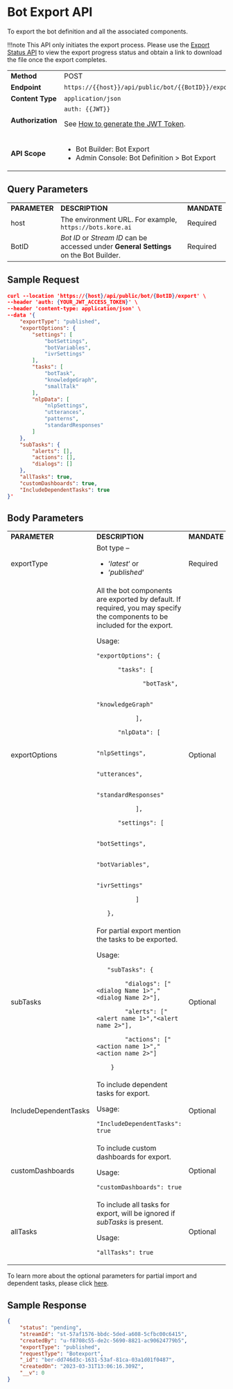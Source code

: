 # Bot Export API

To export the bot definition and all the associated components.

!!!note
   This API only initiates the export process. Please use the [Export Status API](https://developer.kore.ai/docs/bots/api-guide/bot-export-status-api/) to view the export progress status and obtain a link to download the file once the export completes.


<table>
  <tr>
   <td><strong>Method</strong>
   </td>
   <td>POST
   </td>
  </tr>
  <tr>
   <td><strong>Endpoint</strong>
   </td>
   <td><code>https://{{host}}/api/public/bot/{{BotID}}/export</code>
   </td>
  </tr>
  <tr>
   <td><strong>Content Type</strong>
   </td>
   <td><code>application/json</code>
   </td>
  </tr>
  <tr>
   <td><strong>Authorization</strong>
   </td>
   <td><code>auth: {{JWT}}</code>
<p>
See <a href="https://developer.kore.ai/docs/bots/api-guide/apis/#Generating_the_JWT_Token">How to generate the JWT Token</a>.
   </td>
  </tr>
  <tr>
   <td><strong>API Scope</strong>
   </td>
   <td>
<ul>

<li>Bot Builder: Bot Export

<li>Admin Console: Bot Definition > Bot Export
</li>
</ul>
   </td>
  </tr>
</table>



## Query Parameters


<table>
  <tr>
   <td><strong>PARAMETER</strong>
   </td>
   <td><strong>DESCRIPTION</strong>
   </td>
   <td><strong>MANDATE</strong>
   </td>
  </tr>
  <tr>
   <td>host
   </td>
   <td>The environment URL. For example, <code>https://bots.kore.ai</code>
   </td>
   <td>Required
   </td>
  </tr>
  <tr>
   <td>BotID
   </td>
   <td><em>Bot ID</em> or <em>Stream ID</em> can be accessed under <strong>General Settings</strong> on the Bot Builder.
   </td>
   <td>Required
   </td>
  </tr>
</table>



## Sample Request


```json
curl --location 'https://{host}/api/public/bot/{BotID}/export' \
--header 'auth: {YOUR_JWT_ACCESS_TOKEN}' \
--header 'content-type: application/json' \
--data '{
    "exportType": "published",
    "exportOptions": {
        "settings": [
            "botSettings",
            "botVariables",
            "ivrSettings"
        ],
        "tasks": [
            "botTask",
            "knowledgeGraph",
            "smallTalk"
        ],
        "nlpData": [
            "nlpSettings",
            "utterances",
            "patterns",
            "standardResponses"
        ]
    },
    "subTasks": {
        "alerts": [],
        "actions": [],
        "dialogs": []
    },
    "allTasks": true,
    "customDashboards": true,
    "IncludeDependentTasks": true
}'
```



## Body Parameters


<table>
  <tr>
   <td><strong>PARAMETER</strong>
   </td>
   <td><strong>DESCRIPTION</strong>
   </td>
   <td><strong>MANDATE</strong>
   </td>
  </tr>
  <tr>
   <td>exportType
   </td>
   <td>Bot type –
<ul>

<li>‘<em>latest</em>‘ or

<li>‘<em>published</em>‘
</li>
</ul>
   </td>
   <td>Required
   </td>
  </tr>
  <tr>
   <td>exportOptions
   </td>
   <td>All the bot components are exported by default. If required, you may specify the components to be included for the export.
<p>
Usage:
<p>
<code>"exportOptions": {</code>
<p>
<code>      "tasks": [</code>
<p>
<code>             "botTask",</code>
<p>
<code>             "knowledgeGraph"</code>
<p>
<code>           ],</code>
<p>
<code>      "nlpData": [</code>
<p>
<code>             "nlpSettings",</code>
<p>
<code>             "utterances",</code>
<p>
<code>             "standardResponses"</code>
<p>
<code>           ],</code>
<p>
<code>      "settings": [</code>
<p>
<code>             "botSettings",</code>
<p>
<code>             "botVariables",</code>
<p>
<code>             "ivrSettings"</code>
<p>
<code>           ]</code>
<p>
<code>   },</code>
   </td>
   <td>Optional
   </td>
  </tr>
  <tr>
   <td>subTasks
   </td>
   <td>For partial export mention the tasks to be exported.
<p>
Usage:
<p>
<code>   "subTasks": {</code>
<p>
<code>        "dialogs": ["&lt;dialog Name 1>","&lt;dialog Name 2>"],</code>
<p>
<code>        "alerts": ["&lt;alert name 1>","&lt;alert name 2>"],</code>
<p>
<code>        "actions": ["&lt;action name 1>","&lt;action name 2>"]</code>
<p>
<code>    }</code>
   </td>
   <td>Optional
   </td>
  </tr>
  <tr>
   <td>IncludeDependentTasks
   </td>
   <td>To include dependent tasks for export.
<p>
Usage:
<p>
<code>"IncludeDependentTasks": true</code>
   </td>
   <td>Optional
   </td>
  </tr>
  <tr>
   <td>customDashboards
   </td>
   <td>To include custom dashboards for export.
<p>
Usage:
<p>
<code>"customDashboards": true</code>
   </td>
   <td>Optional
   </td>
  </tr>
  <tr>
   <td>allTasks
   </td>
   <td>To include all tasks for export, will be ignored if <em>subTasks</em> is present.
<p>
Usage:
<p>
<code>"allTasks": true</code>
   </td>
   <td>Optional
   </td>
  </tr>
</table>


To learn more about the optional parameters for partial import and dependent tasks, please click [here](https://developer.kore.ai/docs/bots/bot-settings/bot-management/bot-management-2/#Exporting_a_Bot).


## Sample Response


```json
{
    "status": "pending",
    "streamId": "st-57af1576-bbdc-5ded-a608-5cfbc00c6415",
    "createdBy": "u-f8708c55-de2c-5690-8821-ac90624779b5",
    "exportType": "published",
    "requestType": "Botexport",
    "_id": "ber-dd746d3c-1631-53af-81ca-03a1d01f0487",
    "createdOn": "2023-03-31T13:06:16.309Z",
    "__v": 0
}
```